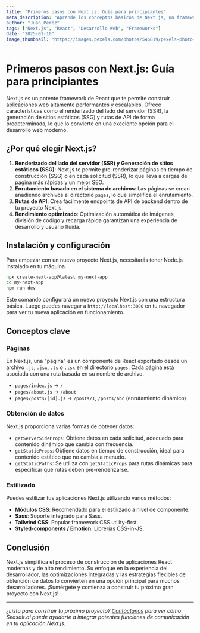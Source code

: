 ```yaml
---
title: "Primeros pasos con Next.js: Guía para principiantes"
meta_description: "Aprende los conceptos básicos de Next.js, un framework de React para construir aplicaciones web listas para producción con renderizado del lado del servidor y generación de sitios estáticos."
author: "Juan Pérez"
tags: ["Next.js", "React", "Desarrollo Web", "Frameworks"]
date: "2025-01-10"
image_thumbnail: "https://images.pexels.com/photos/546819/pexels-photo-546819.jpeg?auto=compress&cs=tinysrgb&w=800"
---
```


# Primeros pasos con Next.js: Guía para principiantes

Next.js es un potente framework de React que te permite construir aplicaciones web altamente performantes y escalables. Ofrece características como el renderizado del lado del servidor (SSR), la generación de sitios estáticos (SSG) y rutas de API de forma predeterminada, lo que lo convierte en una excelente opción para el desarrollo web moderno.

## ¿Por qué elegir Next.js?

1.  **Renderizado del lado del servidor (SSR) y Generación de sitios estáticos (SSG)**: Next.js te permite pre-renderizar páginas en tiempo de construcción (SSG) o en cada solicitud (SSR), lo que lleva a cargas de página más rápidas y un mejor SEO.
2.  **Enrutamiento basado en el sistema de archivos**: Las páginas se crean añadiendo archivos al directorio `pages`, lo que simplifica el enrutamiento.
3.  **Rutas de API**: Crea fácilmente endpoints de API de backend dentro de tu proyecto Next.js.
4.  **Rendimiento optimizado**: Optimización automática de imágenes, división de código y recarga rápida garantizan una experiencia de desarrollo y usuario fluida.

## Instalación y configuración

Para empezar con un nuevo proyecto Next.js, necesitarás tener Node.js instalado en tu máquina.

```bash
npx create-next-app@latest my-next-app
cd my-next-app
npm run dev
```

Este comando configurará un nuevo proyecto Next.js con una estructura básica. Luego puedes navegar a `http://localhost:3000` en tu navegador para ver tu nueva aplicación en funcionamiento.

## Conceptos clave

### Páginas

En Next.js, una "página" es un componente de React exportado desde un archivo `.js`, `.jsx`, `.ts` o `.tsx` en el directorio `pages`. Cada página está asociada con una ruta basada en su nombre de archivo.

-   `pages/index.js` -> `/`
-   `pages/about.js` -> `/about`
-   `pages/posts/[id].js` -> `/posts/1`, `/posts/abc` (enrutamiento dinámico)

### Obtención de datos

Next.js proporciona varias formas de obtener datos:

-   `getServerSideProps`: Obtiene datos en cada solicitud, adecuado para contenido dinámico que cambia con frecuencia.
-   `getStaticProps`: Obtiene datos en tiempo de construcción, ideal para contenido estático que no cambia a menudo.
-   `getStaticPaths`: Se utiliza con `getStaticProps` para rutas dinámicas para especificar qué rutas deben pre-renderizarse.

### Estilizado

Puedes estilizar tus aplicaciones Next.js utilizando varios métodos:

-   **Módulos CSS**: Recomendado para el estilizado a nivel de componente.
-   **Sass**: Soporte integrado para Sass.
-   **Tailwind CSS**: Popular framework CSS utility-first.
-   **Styled-components / Emotion**: Librerías CSS-in-JS.

## Conclusión

Next.js simplifica el proceso de construcción de aplicaciones React modernas y de alto rendimiento. Su enfoque en la experiencia del desarrollador, las optimizaciones integradas y las estrategias flexibles de obtención de datos lo convierten en una opción principal para muchos desarrolladores. ¡Sumérgete y comienza a construir tu próximo gran proyecto con Next.js!

---

*¿Listo para construir tu próximo proyecto? [Contáctanos](/#demo) para ver cómo Seasalt.ai puede ayudarte a integrar potentes funciones de comunicación en tu aplicación Next.js.*